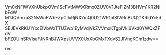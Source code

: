 Vm0xNFlWVXhUbkpOVm1ScFVtMW9XRmx0ZUV0V1JteFlZM3BHVm1KR2NIbFdW
M1JQVmxaS2NsWnFWbFZpClIxRjNXVmQ0U21WR1pISlViRnBUQ21KRldYcFdX
SEJEVkRKU1YxcElVbWxTTUZwb1EyMVdjVkZVVmxKTgpiVkl6Vkd0YWQxZFdV
bFZOUlhSRVlsaFJNRnBJWXpsUVVXOUxXbGMxTXdvS2JIVngKCm1zdw==

rvc